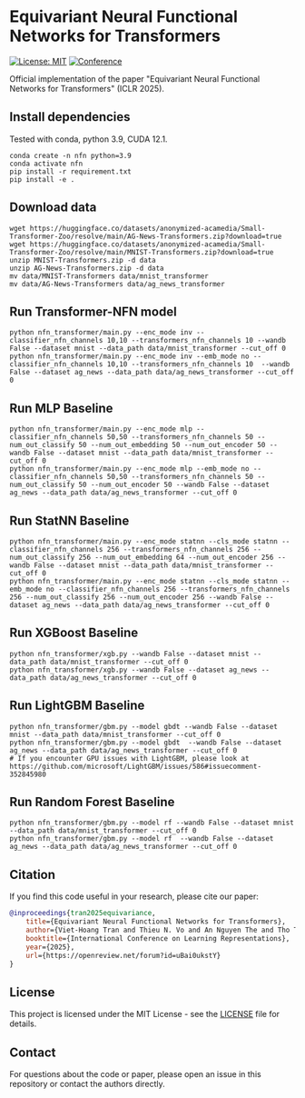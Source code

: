# Equivariant Neural Functional Networks for Transformers

[![License: MIT](https://img.shields.io/badge/License-MIT-yellow.svg)](https://opensource.org/licenses/MIT)
[![Conference](https://img.shields.io/badge/ICLR-2025-blue)](https://iclr.cc/Conferences/2025)

Official implementation of the paper "Equivariant Neural Functional Networks for Transformers" (ICLR 2025).


## Install dependencies
Tested with conda, python 3.9, CUDA 12.1.
```
conda create -n nfn python=3.9
conda activate nfn
pip install -r requirement.txt
pip install -e .
```

## Download data
```
wget https://huggingface.co/datasets/anonymized-acamedia/Small-Transformer-Zoo/resolve/main/AG-News-Transformers.zip?download=true
wget https://huggingface.co/datasets/anonymized-acamedia/Small-Transformer-Zoo/resolve/main/MNIST-Transformers.zip?download=true
unzip MNIST-Transformers.zip -d data
unzip AG-News-Transformers.zip -d data
mv data/MNIST-Transformers data/mnist_transformer
mv data/AG-News-Transformers data/ag_news_transformer
```

## Run Transformer-NFN model
```
python nfn_transformer/main.py --enc_mode inv --classifier_nfn_channels 10,10 --transformers_nfn_channels 10 --wandb False --dataset mnist --data_path data/mnist_transformer --cut_off 0
python nfn_transformer/main.py --enc_mode inv --emb_mode no --classifier_nfn_channels 10,10 --transformers_nfn_channels 10  --wandb False --dataset ag_news --data_path data/ag_news_transformer --cut_off 0
```

## Run MLP Baseline
```
python nfn_transformer/main.py --enc_mode mlp --classifier_nfn_channels 50,50 --transformers_nfn_channels 50 --num_out_classify 50 --num_out_embedding 50 --num_out_encoder 50 --wandb False --dataset mnist --data_path data/mnist_transformer --cut_off 0
python nfn_transformer/main.py --enc_mode mlp --emb_mode no --classifier_nfn_channels 50,50 --transformers_nfn_channels 50 --num_out_classify 50 --num_out_encoder 50 --wandb False --dataset ag_news --data_path data/ag_news_transformer --cut_off 0
```

## Run StatNN Baseline
```
python nfn_transformer/main.py --enc_mode statnn --cls_mode statnn --classifier_nfn_channels 256 --transformers_nfn_channels 256 --num_out_classify 256 --num_out_embedding 64 --num_out_encoder 256 --wandb False --dataset mnist --data_path data/mnist_transformer --cut_off 0
python nfn_transformer/main.py --enc_mode statnn --cls_mode statnn --emb_mode no --classifier_nfn_channels 256 --transformers_nfn_channels 256 --num_out_classify 256 --num_out_encoder 256 --wandb False --dataset ag_news --data_path data/ag_news_transformer --cut_off 0
```

## Run XGBoost Baseline
```
python nfn_transformer/xgb.py --wandb False --dataset mnist --data_path data/mnist_transformer --cut_off 0
python nfn_transformer/xgb.py --wandb False --dataset ag_news --data_path data/ag_news_transformer --cut_off 0
```

## Run LightGBM Baseline
```
python nfn_transformer/gbm.py --model gbdt --wandb False --dataset mnist --data_path data/mnist_transformer --cut_off 0
python nfn_transformer/gbm.py --model gbdt  --wandb False --dataset ag_news --data_path data/ag_news_transformer --cut_off 0
# If you encounter GPU issues with LightGBM, please look at https://github.com/microsoft/LightGBM/issues/586#issuecomment-352845980
```

## Run Random Forest Baseline
```
python nfn_transformer/gbm.py --model rf --wandb False --dataset mnist --data_path data/mnist_transformer --cut_off 0
python nfn_transformer/gbm.py --model rf  --wandb False --dataset ag_news --data_path data/ag_news_transformer --cut_off 0
```

## Citation

If you find this code useful in your research, please cite our paper:

```bibtex
@inproceedings{tran2025equivariance,
    title={Equivariant Neural Functional Networks for Transformers},
    author={Viet-Hoang Tran and Thieu N. Vo and An Nguyen The and Tho Tran Huu and Minh-Khoi Nguyen-Nhat and Thanh Tran and Duy-Tung Pham and Tan Minh Nguyen},
    booktitle={International Conference on Learning Representations},
    year={2025},
    url={https://openreview.net/forum?id=uBai0ukstY}
}
```

## License

This project is licensed under the MIT License - see the [LICENSE](LICENSE) file for details.

## Contact

For questions about the code or paper, please open an issue in this repository or contact the authors directly.